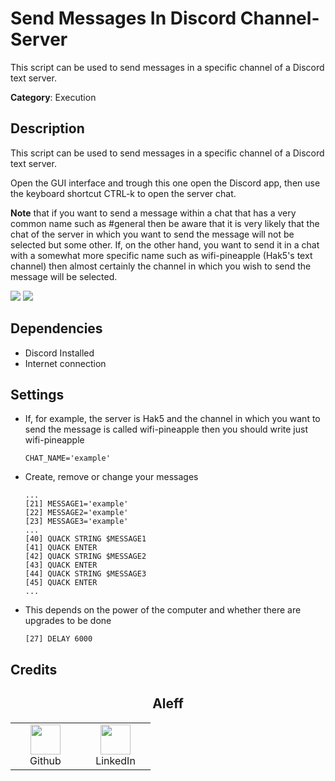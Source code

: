 # Send Messages In Discord Channel-Server

This script can be used to send messages in a specific channel of a Discord text server.

**Category**: Execution

## Description

This script can be used to send messages in a specific channel of a Discord text server.

Open the GUI interface and trough this one open the Discord app, then use the keyboard shortcut CTRL-k to open the server chat.

**Note** that if you want to send a message within a chat that has a very common name such as #general then be aware that it is very likely that the chat of the server in which you want to send the message will not be selected but some other. If, on the other hand, you want to send it in a chat with a somewhat more specific name such as wifi-pineapple (Hak5's text channel) then almost certainly the channel in which you wish to send the message will be selected.

![](https://i.ibb.co/2cMgxFz/1.png)
![](https://i.ibb.co/QjZfwv1/2.png)

## Dependencies

* Discord Installed
* Internet connection

## Settings

- If, for example, the server is Hak5 and the channel in which you want to send the message is called wifi-pineapple then you should write just wifi-pineapple

    `CHAT_NAME='example'`

- Create, remove or change your messages

    ```
    ...
    [21] MESSAGE1='example'
    [22] MESSAGE2='example'
    [23] MESSAGE3='example'
    ...
    [40] QUACK STRING $MESSAGE1
    [41] QUACK ENTER
    [42] QUACK STRING $MESSAGE2
    [43] QUACK ENTER
    [44] QUACK STRING $MESSAGE3
    [45] QUACK ENTER
    ...
    ```

- This depends on the power of the computer and whether there are upgrades to be done

    `[27] DELAY 6000`

## Credits

<h2 align="center">Aleff</h2>
<div align=center>
<table>
  <tr>
    <td align="center" width="96">
      <a href="https://github.com/aleff-github">
        <img src=https://github.com/aleff-github/aleff-github/blob/main/img/github.png?raw=true width="48" height="48" />
      </a>
      <br>Github
    </td>
    <td align="center" width="96">
      <a href="https://www.linkedin.com/in/alessandro-greco-aka-aleff/">
        <img src=https://github.com/aleff-github/aleff-github/blob/main/img/linkedin.png?raw=true width="48" height="48" />
      </a>
      <br>LinkedIn
    </td>
  </tr>
</table>
</div>
